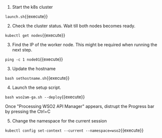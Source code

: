 
1) Start the k8s cluster

`launch.sh`{{execute}}

2) Check the cluster status. Wait till both nodes becomes ready.

`kubectl get nodes`{{execute}}

3) Find the IP of the worker node. This might be required when running the next step.

`ping -c 1 node01`{{execute}}

3) Update the hostname

`bash sethostname.sh`{{execute}}

4) Launch the setup script.

`bash wso2am-ga.sh --deploy`{{execute}}

Once "Processing WSO2 API Manager" appears, distrupt the Progress bar by pressing the Ctrl+C

5) Change the namespace for the current session

`kubectl config set-context --current --namespace=wso2`{{execute}}


